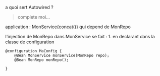 a quoi sert Autowired ?

> complete moi...
> 
> 
application : MonService{concat()} qui depend de MonRepo

l'injection de MonRepo dans MonService se fait :
    1. en declarant dans la classe de configuration
```
@configuration MaConfig {
    @Bean MonService monService(MonRepo repo);
    @Bean MonRepo monRepo();
    
}
```
